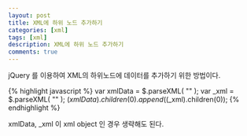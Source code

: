 ```yaml
---
layout: post
title: XML에 하위 노드 추가하기
categories: [xml]
tags: [xml]
description: XML에 하위 노드 추가하기
comments: true
---
```


jQuery 를 이용하여 XML의 하위노드에 데이터를 추가하기 위한 방법이다.

{% highlight javascript %}
var xmlData = $.parseXML( "<root></root>" );
var _xml = $.parseXML( "<test></test>" );
$(xmlData).children(0).append($(_xml).children(0));
{% endhighlight %}

xmlData, _xml 이 xml object 인 경우 생략해도 된다.
